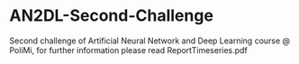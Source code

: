 # AN2DL-Second-Challenge

Second challenge of Artificial Neural Network and Deep Learning course @ PoliMi, for further information please read
ReportTimeseries.pdf
